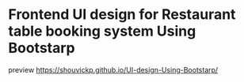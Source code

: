 # Frontend UI design for Restaurant table booking system Using Bootstarp 
preview https://shouvickp.github.io/UI-design-Using-Bootstarp/
